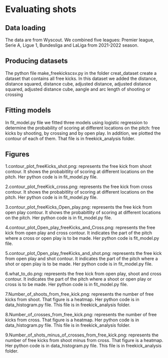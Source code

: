 # Evaluating shots

## Data loading
The data are from Wyscout. We combined five leagues: Premier league, Serie A, Ligue 1, Bundesliga and LaLiga from 2021-2022 season.

## Producing datasets
The python file make_freekickscsv.py in the folder creat_dataset create a dataset that contains all free kicks. In this dataset we added the distance, distance squared, distance cube, adjusted distance, adjusted distance squared, adjusted distance cube, aangle and arc length of shooting or crossing


## Fitting models
In fit_model.py file we fitted three models using logistic regression to determine the probability of scoring at different locations on the pitch: free kicks by shooting, by crossing and by open play. In addition, we plotted the contour of each of them. That file is in freekick_analysis folder.


## Figures
1.contour_plot_freeKicks_shot.png: represents the free kick from shoot contour. It shows the probabitlity of scoring at different locations on the pitch. Her python code is in fit_model.py file.

2.contour_plot_freeKick_cross.png: represents the free kick from cross contour. It shows the probabitlity of scoring at different locations on the pitch. Her python code is in fit_model.py file.

3.contour_plot_freeKicks_Open_play.png: represents the free kick from open play contour. It shows the probabitlity of scoring at different locations on the pitch. Her python code is in fit_model.py file.


4.contour_plot_Open_play_freeKicks_and_Cross.png: represents the free kick from open play and cross contour. It indicates the part of the pitch where a cross or open play is to be made. Her python code is fit_model.py file.

5.contour_plot_Open_play_freeKicks_and_shot.png: represents the free kick from open play and shot contour. It indicates the part of the pitch where a shot or open play is to be made. Her python code is in fit_model.py file.

6.what_to_do.png: represents the free kick from open play, shoot and cross contour. It indicates the part of the pitch where a shoot or open play or cross is to be made. Her python code is in fit_model.py file.

7.Number_of_shoots_from_free_kick.png: represents the number of free kicks from shoot. That figure is a heatmap. Her python code is in data_histogram.py file. This file is in freekick_analysis folder.

8.Number_of_crosses_from_free_kick.png: represents the number of free kicks from cross. That figure is a heatmap. Her python code is in data_histogram.py file. This file is in freekick_analysis folder.

9.Number_of_shots_minus_of_crosses_from_free_kick.png: represents the number of free kicks from shoot minus from cross. That figure is a heatmap. Her python code is in data_histogram.py file. This file is in freekick_analysis folder.





